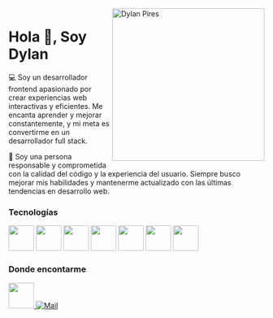 


<img height="300" align="right" src="https://octocat-generator-assets.githubusercontent.com/my-octocat-1625944843913.png" alt="Dylan Pires" />

# Hola 👋, Soy Dylan

💻 Soy un desarrollador frontend apasionado por crear experiencias web interactivas y eficientes. Me encanta aprender y mejorar constantemente, y mi meta es convertirme en un desarrollador full stack.

 🚀  Soy una persona responsable y comprometida con la calidad del código y la experiencia del usuario. Siempre busco mejorar mis habilidades y mantenerme actualizado con las últimas tendencias en desarrollo web.

### Tecnologías

<p>
  
  <img src="https://cdn.jsdelivr.net/gh/devicons/devicon/icons/html5/html5-original.svg"  height="50"/>
  <img src="https://cdn.jsdelivr.net/gh/devicons/devicon/icons/css3/css3-original.svg" height="50"/>
  <img src="https://cdn.jsdelivr.net/gh/devicons/devicon/icons/sass/sass-original.svg" height="50"/>
  <img src="https://cdn.jsdelivr.net/gh/devicons/devicon/icons/javascript/javascript-original.svg" height="50"/>
  <img src="https://cdn.jsdelivr.net/gh/devicons/devicon/icons/react/react-original-wordmark.svg"  height="50"/>
  <img src="https://cdn.jsdelivr.net/gh/devicons/devicon/icons/github/github-original.svg" height="50"/>
  <img src="https://cdn.jsdelivr.net/gh/devicons/devicon/icons/git/git-original.svg" height="50"/> 
</p>

### Donde encontarme  

<p>
  <a href="https://www.linkedin.com/in/dylan-pires-839010336/?trk=opento_sprofile_details" target="_blank">
    <img src="https://cdn.jsdelivr.net/gh/devicons/devicon/icons/linkedin/linkedin-original.svg" height="50"/>
  </a>
  <a href="mailto:dylan6018@gmail.com" target="_blank">
    <img alt="Mail" src="https://img.shields.io/badge/-Email-D14836?style=for-the-badge&logo=gmail&logoColor=white" />
  </a>
</p?

